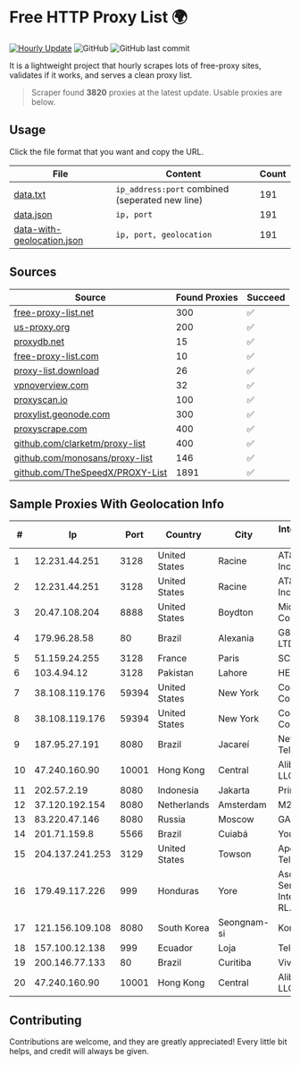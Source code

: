 
# Free HTTP Proxy List 🌍

[![Hourly Update](https://github.com/mertguvencli/http-proxy-list/actions/workflows/main.yml/badge.svg?branch=main)](https://github.com/mertguvencli/http-proxy-list/actions/workflows/main.yml)
![GitHub](https://img.shields.io/github/license/mertguvencli/http-proxy-list)
![GitHub last commit](https://img.shields.io/github/last-commit/mertguvencli/http-proxy-list)

It is a lightweight project that hourly scrapes lots of free-proxy sites, validates if it works, and serves a clean proxy list.


> Scraper found **3820** proxies at the latest update. Usable proxies are below.

## Usage

Click the file format that you want and copy the URL.


|File|Content|Count|
|----|-------|-----|
|[data.txt](https://raw.githubusercontent.com/mertguvencli/http-proxy-list/main/proxy-list/data.txt)|`ip_address:port` combined (seperated new line)|191|
|[data.json](https://raw.githubusercontent.com/mertguvencli/http-proxy-list/main/proxy-list/data.json)|`ip, port`|191|
|[data-with-geolocation.json](https://raw.githubusercontent.com/mertguvencli/http-proxy-list/main/proxy-list/data-with-geolocation.json)|`ip, port, geolocation`|191|

## Sources

|Source|Found Proxies|Succeed|
|------|-------------|-------|
|[free-proxy-list.net](https://free-proxy-list.net)|300|✅|
|[us-proxy.org](https://www.us-proxy.org)|200|✅|
|[proxydb.net](http://proxydb.net)|15|✅|
|[free-proxy-list.com](https://free-proxy-list.com/?page=&port=&type%5B%5D=http&type%5B%5D=https&up_time=0&search=Search)|10|✅|
|[proxy-list.download](https://www.proxy-list.download/HTTP)|26|✅|
|[vpnoverview.com](https://vpnoverview.com/privacy/anonymous-browsing/free-proxy-servers)|32|✅|
|[proxyscan.io](https://www.proxyscan.io)|100|✅|
|[proxylist.geonode.com](https://proxylist.geonode.com/api/proxy-list?limit=300&page=1&sort_by=lastChecked&sort_type=desc&protocols=http,https)|300|✅|
|[proxyscrape.com](https://api.proxyscrape.com/v2/?request=displayproxies&protocol=http&timeout=10000&country=all&ssl=all&anonymity=all)|400|✅|
|[github.com/clarketm/proxy-list](https://raw.githubusercontent.com/clarketm/proxy-list/master/proxy-list-raw.txt)|400|✅|
|[github.com/monosans/proxy-list](https://raw.githubusercontent.com/monosans/proxy-list/main/proxies/http.txt)|146|✅|
|[github.com/TheSpeedX/PROXY-List](https://raw.githubusercontent.com/TheSpeedX/PROXY-List/master/http.txt)|1891|✅|


## Sample Proxies With Geolocation Info

|#|Ip|Port|Country|City|Internet Service Provider|
|-|--|----|-------|----|-------------------------|
|1|12.231.44.251|3128|United States|Racine|AT&T Services, Inc.|
|2|12.231.44.251|3128|United States|Racine|AT&T Services, Inc.|
|3|20.47.108.204|8888|United States|Boydton|Microsoft Corporation|
|4|179.96.28.58|80|Brazil|Alexania|G8 NETWORKS LTDA|
|5|51.159.24.255|3128|France|Paris|SCALEWAY|
|6|103.4.94.12|3128|Pakistan|Lahore|HEC|
|7|38.108.119.176|59394|United States|New York|Cogent Communications|
|8|38.108.119.176|59394|United States|New York|Cogent Communications|
|9|187.95.27.191|8080|Brazil|Jacareí|Netjacarei Telecon Ltda|
|10|47.240.160.90|10001|Hong Kong|Central|Alibaba.com LLC|
|11|202.57.2.19|8080|Indonesia|Jakarta|Primanet - ISP|
|12|37.120.192.154|8080|Netherlands|Amsterdam|M247 Ltd|
|13|83.220.47.146|8080|Russia|Moscow|GARS|
|14|201.71.159.8|5566|Brazil|Cuiabá|Younet Internet|
|15|204.137.241.253|3129|United States|Towson|Apogee Telecom Inc.|
|16|179.49.117.226|999|Honduras|Yore|Asociacion De Servicio De Internet S. De RL.|
|17|121.156.109.108|8080|South Korea|Seongnam-si|Korea Telecom|
|18|157.100.12.138|999|Ecuador|Loja|Telconet S.A|
|19|200.146.77.133|80|Brazil|Curitiba|Vivo|
|20|47.240.160.90|10001|Hong Kong|Central|Alibaba.com LLC|



## Contributing

Contributions are welcome, and they are greatly appreciated! Every
little bit helps, and credit will always be given.

